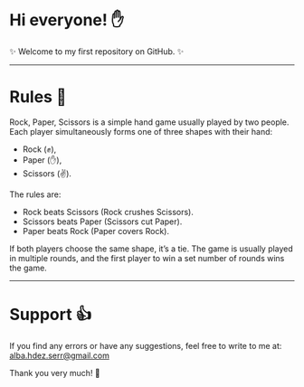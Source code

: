 # Hi everyone! :hand:

✨ Welcome to my first repository on GitHub. ✨

---

# Rules 📓

Rock, Paper, Scissors is a simple hand game usually played by two people. Each player simultaneously forms one of three shapes with their hand:

- Rock (✊),
- Paper (✋),
- Scissors (✌).

The rules are:

- Rock beats Scissors (Rock crushes Scissors).
- Scissors beats Paper (Scissors cut Paper).
- Paper beats Rock (Paper covers Rock).

If both players choose the same shape, it’s a tie. The game is usually played in multiple rounds, and the first player to win a set number of rounds wins the game.

---

# Support 👍

If you find any errors or have any suggestions, feel free to write to me at:
alba.hdez.serr@gmail.com

Thank you very much! 🫶